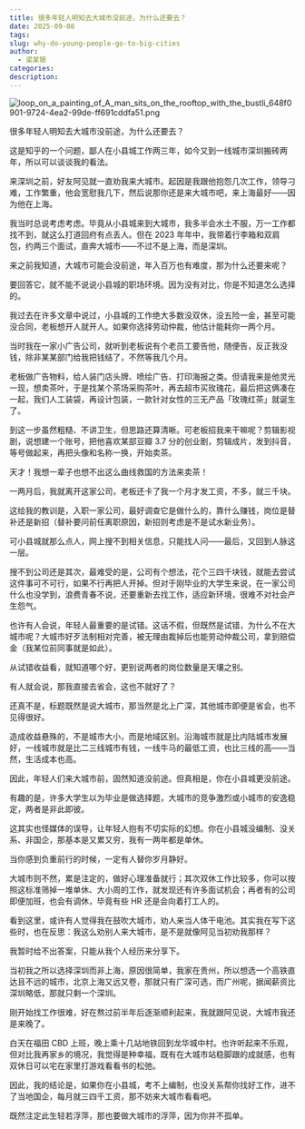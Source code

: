 ```yaml
---
title: 很多年轻人明知去大城市没前途，为什么还要去？
date: 2025-09-08
tags:
slug: why-do-young-people-go-to-big-cities
author:
  - 梁某银
categories:
description:
---
```

![loop_on_a_painting_of_A_man_sits_on_the_rooftop_with_the_bustli_648f0901-9724-4ea2-99de-ff691cddfa51.png](https://img.liangmouyin.com/2025/09/871d52b08d062c123eca77b551c3e4ce.png)

很多年轻人明知去大城市没前途，为什么还要去？

这是知乎的一个问题，鄙人在小县城工作两三年，如今又到一线城市深圳搬砖两年，所以可以谈谈我的看法。

来深圳之前，好友阿见就一直劝我来大城市。起因是我跟他抱怨几次工作，领导刁难，工作繁重，他会宽慰我几下，然后说那你还是来大城市吧，来上海最好——因为他在上海。

我当时总说考虑考虑。毕竟从小县城来到大城市，我多半会水土不服，万一工作都找不到，就这么打道回府有点丢人。但在 2023 年年中，我带着行李箱和双肩包，约两三个面试，直奔大城市——不过不是上海，而是深圳。

来之前我知道，大城市可能会没前途，年入百万也有难度，那为什么还要来呢？

要回答它，就不能不说说小县城的职场环境。因为没有对比，你是不知道怎么选择的。

我过去在许多文章中说过，小县城的工作绝大多数没双休，没五险一金，甚至可能没合同，老板想开人就开人。如果你选择劳动仲裁，他估计能耗你一两个月。

当时我在一家小广告公司，就听到老板说有个老员工要告他，随便告，反正我没钱，除非某某部门给我把钱结了，不然等我几个月。

老板做广告物料，给人装门店头牌、喷绘广告、打印海报之类。但请我来是他灵光一现，想卖茶叶，于是找某个茶场采购茶叶，再去超市买玫瑰花，最后把这俩凑在一起，我们人工装袋，再设计包装，一款针对女性的三无产品「玫瑰红茶」就诞生了。

到这一步虽然粗糙、不讲卫生，但思路还算清晰。可老板招我来干嘛呢？剪辑影视剧，说想建一个账号，把他喜欢某部豆瓣 3.7 分的创业剧，剪辑成片，发到抖音，等号做起来，再把头像和名称一换，开始卖茶。

天才！我想一辈子也想不出这么曲线救国的方法来卖茶！

一两月后，我就离开这家公司，老板还卡了我一个月才发工资，不多，就三千块。

这给我的教训是，入职一家公司，最好调查它是做什么的，靠什么赚钱，岗位是替补还是新招（替补要问前任离职原因，新招则考虑是不是试水新业务）。

可小县城就那么点人，网上搜不到相关信息，只能找人问——最后，又回到人脉这一层。

搜不到公司还是其次，最难受的是，公司有个想法，花个三四千块钱，就能去尝试这件事可不可行，如果不行再把人开掉。但对于刚毕业的大学生来说，在一家公司什么也没学到，浪费青春不说，还要重新去找工作，适应新环境，很难不对社会产生怨气。

也许有人会说，年轻人最重要的是试错。这话不假，但既然是试错，为什么不在大城市呢？大城市好歹法制相对完善，被无理由裁掉后也能劳动仲裁公司，拿到赔偿金（我某位前同事就是如此）。

从试错收益看，就知道哪个好，更别说两者的岗位数量是天壤之别。

有人就会说，那我直接去省会，这也不就好了？

还真不是，标题既然是说大城市，那当然是北上广深，其他城市即便是省会，也不见得很好。

造成收益悬殊的，不是城市大小，而是地域区别。沿海城市就是比内陆城市发展好，一线城市就是比二三线城市有钱，一线牛马的最低工资，也比三线的高——当然，生活成本也高。

因此，年轻人们来大城市前，固然知道没前途。但真相是，你在小县城更没前途。

有趣的是，许多大学生以为毕业是做选择题，大城市的竞争激烈或小城市的安逸稳定，两者是非此即彼。

这其实也怪媒体的误导，让年轻人抱有不切实际的幻想。你在小县城没编制、没关系、非国企，那基本是又累又穷，我有一两年都是单休。

当你感到负重前行的时候，一定有人替你岁月静好。

大城市则不然，累是注定的，做好心理准备就行；其次双休工作比较多，你可以按照这标准筛掉一堆单休、大小周的工作，就发现还有许多面试机会；再者有的公司即便加班，也会有调休，毕竟有些 HR 还是会向着打工人的。

看到这里，或许有人觉得我在鼓吹大城市，劝人来当人体干电池。其实我在写下这些时，也在反思：我这么劝别人来大城市，是不是就像阿见当初劝我那样？

我暂时给不出答案，只能从我个人经历来分享下。

当初我之所以选择深圳而非上海，原因很简单，我家在贵州，所以想选一个高铁直达且不远的城市，北京上海又远又卷，那就只有广深可选，而广州呢，据闻薪资比深圳略低，那就只剩一个深圳。

刚开始找工作很难，好在熬过前半年后逐渐顺利起来，我就跟阿见说，大城市我还是来晚了。

白天在福田 CBD 上班，晚上乘十几站地铁回到龙华城中村。也许听起来不乐观，但对比我再家乡的境况，我觉得是种幸福，既有在大城市站稳脚跟的成就感，也有双休日可以宅在家里打游戏看看书的松弛。

因此，我的结论是，如果你在小县城，考不上编制，也没关系帮你找好工作，进不了当地国企，每月就三四千工资，那不妨来大城市看看吧。

既然注定此生轻若浮萍，那也要做大城市的浮萍，因为你并不孤单。